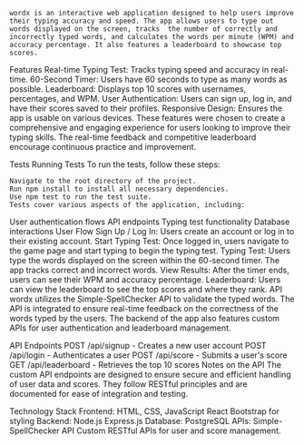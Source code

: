 
    wordx is an interactive web application designed to help users improve their typing accuracy and speed. The app allows users to type out words displayed on the screen, tracks  the number of correctly and incorrectly typed words, and calculates the words per minute (WPM) and accuracy percentage. It also features a leaderboard to showcase top scores.

Features
    Real-time Typing Test: Tracks typing speed and accuracy in real-time.
    60-Second Timer: Users have 60 seconds to type as many words as possible.
    Leaderboard: Displays top 10 scores with usernames, percentages, and WPM.
    User Authentication: Users can sign up, log in, and have their scores saved to their   profiles.
    Responsive Design: Ensures the app is usable on various devices.
    These features were chosen to create a comprehensive and engaging experience for users looking to improve their typing skills. The real-time feedback and competitive leaderboard encourage continuous practice and improvement.

Tests
    Running Tests
    To run the tests, follow these steps:

    Navigate to the root directory of the project.
    Run npm install to install all necessary dependencies.
    Use npm test to run the test suite.
    Tests cover various aspects of the application, including:

User authentication flows
    API endpoints
    Typing test functionality
    Database interactions
User Flow
    Sign Up / Log In: Users create an account or log in to their existing account.
    Start Typing Test: Once logged in, users navigate to the game page and start typing to begin the typing test.
    Typing Test: Users type the words displayed on the screen within the 60-second timer. The app tracks correct and incorrect words.
    View Results: After the timer ends, users can see their WPM and accuracy percentage.
    Leaderboard: Users can view the leaderboard to see the top scores and where they rank.
API
    wordx utilizes the Simple-SpellChecker API to validate the typed words. The API is integrated to ensure real-time feedback on the correctness of the words typed by the users. The backend of the app also features custom APIs for user authentication and leaderboard management.

API Endpoints
    POST /api/signup - Creates a new user account
    POST /api/login - Authenticates a user
    POST /api/score - Submits a user's score
    GET /api/leaderboard - Retrieves the top 10 scores
Notes on the API
    The custom API endpoints are designed to ensure secure and efficient handling of user data  and scores. They follow RESTful principles and are documented for ease of integration and testing.

Technology Stack
Frontend:
    HTML, CSS, JavaScript
    React
    Bootstrap for styling
Backend:
    Node.js
    Express.js
Database:
    PostgreSQL
APIs:
    Simple-SpellChecker API
    Custom RESTful APIs for user and score management.